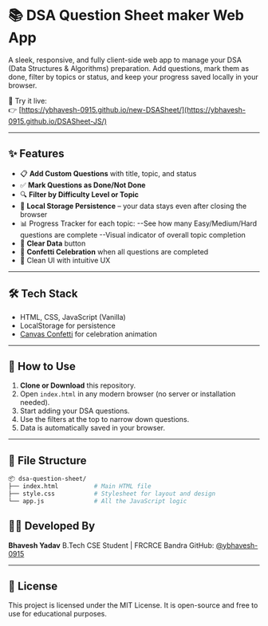 # 📚 DSA Question Sheet maker Web App

A sleek, responsive, and fully client-side web app to manage your DSA (Data Structures & Algorithms) preparation. Add questions, mark them as done, filter by topics or status, and keep your progress saved locally in your browser.

🎯 Try it live:  
👉 [https://ybhavesh-0915.github.io/new-DSASheet/](https://ybhavesh-0915.github.io/DSASheet-JS/)

---

## ✨ Features

- 📋 **Add Custom Questions** with title, topic, and status
- ✅ **Mark Questions as Done/Not Done**
- 🔍 **Filter by Difficulty Level or Topic**
- 💾 **Local Storage Persistence** – your data stays even after closing the browser
- 📊 Progress Tracker for each topic:
--See how many Easy/Medium/Hard questions are complete
--Visual indicator of overall topic completion
- 🧹 **Clear Data** button
- 🎉 **Confetti Celebration** when all questions are completed
- 🧠 Clean UI with intuitive UX

---

## 🛠️ Tech Stack

- HTML, CSS, JavaScript (Vanilla)
- LocalStorage for persistence
- [Canvas Confetti](https://www.npmjs.com/package/canvas-confetti) for celebration animation

---

## 🚀 How to Use

1. **Clone or Download** this repository.
2. Open `index.html` in any modern browser (no server or installation needed).
3. Start adding your DSA questions.
4. Use the filters at the top to narrow down questions.
5. Data is automatically saved in your browser.

---

## 📁 File Structure

```bash
📦 dsa-question-sheet/
├── index.html          # Main HTML file
├── style.css           # Stylesheet for layout and design
└── app.js              # All the JavaScript logic
```

## 👨‍💻 Developed By

**Bhavesh Yadav**
B.Tech CSE Student | FRCRCE Bandra
GitHub: [@ybhavesh-0915](https://github.com/ybhavesh-0915)

---

## 📜 License

This project is licensed under the MIT License.
It is open-source and free to use for educational purposes.
